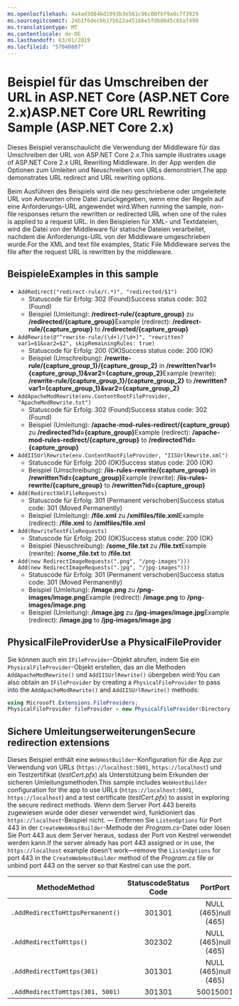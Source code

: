 ```yaml
---
ms.openlocfilehash: 4a4ad30846d1993b3e561c96c00fbf9a0c7f3929
ms.sourcegitcommit: 24b1f6decbb17bb22a45166e5fdb0845c65af498
ms.translationtype: MT
ms.contentlocale: de-DE
ms.lasthandoff: 03/01/2019
ms.locfileid: "57040807"
---
```

# <a name="aspnet-core-url-rewriting-sample-aspnet-core-2x"></a><span data-ttu-id="85191-101">Beispiel für das Umschreiben der URL in ASP.NET Core (ASP.NET Core 2.x)</span><span class="sxs-lookup"><span data-stu-id="85191-101">ASP.NET Core URL Rewriting Sample (ASP.NET Core 2.x)</span></span>

<span data-ttu-id="85191-102">Dieses Beispiel veranschaulicht die Verwendung der Middleware für das Umschreiben der URL von ASP.NET Core 2.x.</span><span class="sxs-lookup"><span data-stu-id="85191-102">This sample illustrates usage of ASP.NET Core 2.x URL Rewriting Middleware.</span></span> <span data-ttu-id="85191-103">In der App werden die Optionen zum Umleiten und Neuschreiben von URLs demonstriert.</span><span class="sxs-lookup"><span data-stu-id="85191-103">The app demonstrates URL redirect and URL rewriting options.</span></span>

<span data-ttu-id="85191-104">Beim Ausführen des Beispiels wird die neu geschriebene oder umgeleitete URL von Antworten ohne Datei zurückgegeben, wenn eine der Regeln auf eine Anforderungs-URL angewendet wird.</span><span class="sxs-lookup"><span data-stu-id="85191-104">When running the sample, non-file responses return the rewritten or redirected URL when one of the rules is applied to a request URL.</span></span> <span data-ttu-id="85191-105">In den Beispielen für XML- und Textdateien, wird die Datei von der Middleware für statische Dateien verarbeitet, nachdem die Anforderungs-URL von der Middleware umgeschrieben wurde.</span><span class="sxs-lookup"><span data-stu-id="85191-105">For the XML and text file examples, Static File Middleware serves the file after the request URL is rewritten by the middleware.</span></span>

## <a name="examples-in-this-sample"></a><span data-ttu-id="85191-106">Beispiele</span><span class="sxs-lookup"><span data-stu-id="85191-106">Examples in this sample</span></span>

* `AddRedirect("redirect-rule/(.*)", "redirected/$1")`
  - <span data-ttu-id="85191-107">Statuscode für Erfolg: 302 (Found)</span><span class="sxs-lookup"><span data-stu-id="85191-107">Success status code: 302 (Found)</span></span>
  - <span data-ttu-id="85191-108">Beispiel (Umleitung): **/redirect-rule/{capture_group}** zu **/redirected/{capture_group}**</span><span class="sxs-lookup"><span data-stu-id="85191-108">Example (redirect): **/redirect-rule/{capture_group}** to **/redirected/{capture_group}**</span></span>
* `AddRewrite(@"^rewrite-rule/(\d+)/(\d+)", "rewritten?var1=$1&var2=$2", skipRemainingRules: true)`
  - <span data-ttu-id="85191-109">Statuscode für Erfolg: 200 (OK)</span><span class="sxs-lookup"><span data-stu-id="85191-109">Success status code: 200 (OK)</span></span>
  - <span data-ttu-id="85191-110">Beispiel (Umschreibung): **/rewrite-rule/{capture_group_1}/{capture_group_2}** in **/rewritten?var1={capture_group_1}&var2={capture_group_2}**</span><span class="sxs-lookup"><span data-stu-id="85191-110">Example (rewrite): **/rewrite-rule/{capture_group_1}/{capture_group_2}** to **/rewritten?var1={capture_group_1}&var2={capture_group_2}**</span></span>
* `AddApacheModRewrite(env.ContentRootFileProvider, "ApacheModRewrite.txt")`
  - <span data-ttu-id="85191-111">Statuscode für Erfolg: 302 (Found)</span><span class="sxs-lookup"><span data-stu-id="85191-111">Success status code: 302 (Found)</span></span>
  - <span data-ttu-id="85191-112">Beispiel (Umleitung): **/apache-mod-rules-redirect/{capture_group}** zu **/redirected?id={capture_group}**</span><span class="sxs-lookup"><span data-stu-id="85191-112">Example (redirect): **/apache-mod-rules-redirect/{capture_group}** to **/redirected?id={capture_group}**</span></span>
* `AddIISUrlRewrite(env.ContentRootFileProvider, "IISUrlRewrite.xml")`
  - <span data-ttu-id="85191-113">Statuscode für Erfolg: 200 (OK)</span><span class="sxs-lookup"><span data-stu-id="85191-113">Success status code: 200 (OK)</span></span>
  - <span data-ttu-id="85191-114">Beispiel (Umschreibung): **/iis-rules-rewrite/{capture_group}** in **/rewritten?id={capture_group}**</span><span class="sxs-lookup"><span data-stu-id="85191-114">Example (rewrite): **/iis-rules-rewrite/{capture_group}** to **/rewritten?id={capture_group}**</span></span>
* `Add(RedirectXmlFileRequests)`
  - <span data-ttu-id="85191-115">Statuscode für Erfolg: 301 (Permanent verschoben)</span><span class="sxs-lookup"><span data-stu-id="85191-115">Success status code: 301 (Moved Permanently)</span></span>
  - <span data-ttu-id="85191-116">Beispiel (Umleitung): **/file.xml** zu **/xmlfiles/file.xml**</span><span class="sxs-lookup"><span data-stu-id="85191-116">Example (redirect): **/file.xml** to **/xmlfiles/file.xml**</span></span>
* `Add(RewriteTextFileRequests)`
  - <span data-ttu-id="85191-117">Statuscode für Erfolg: 200 (OK)</span><span class="sxs-lookup"><span data-stu-id="85191-117">Success status code: 200 (OK)</span></span>
  - <span data-ttu-id="85191-118">Beispiel (Neuschreibung): **/some_file.txt** zu **/file.txt**</span><span class="sxs-lookup"><span data-stu-id="85191-118">Example (rewrite): **/some_file.txt** to **/file.txt**</span></span>
* `Add(new RedirectImageRequests(".png", "/png-images")))`<br>`Add(new RedirectImageRequests(".jpg", "/jpg-images")))`
  - <span data-ttu-id="85191-119">Statuscode für Erfolg: 301 (Permanent verschoben)</span><span class="sxs-lookup"><span data-stu-id="85191-119">Success status code: 301 (Moved Permanently)</span></span>
  - <span data-ttu-id="85191-120">Beispiel (Umleitung): **/image.png** zu **/png-images/image.png**</span><span class="sxs-lookup"><span data-stu-id="85191-120">Example (redirect): **/image.png** to **/png-images/image.png**</span></span>
  - <span data-ttu-id="85191-121">Beispiel (Umleitung): **/image.jpg** zu **/jpg-images/image.jpg**</span><span class="sxs-lookup"><span data-stu-id="85191-121">Example (redirect): **/image.jpg** to **/jpg-images/image.jpg**</span></span>

## <a name="use-a-physicalfileprovider"></a><span data-ttu-id="85191-122">PhysicalFileProvider</span><span class="sxs-lookup"><span data-stu-id="85191-122">Use a PhysicalFileProvider</span></span>

<span data-ttu-id="85191-123">Sie können auch ein `IFileProvider`-Objekt abrufen, indem Sie ein `PhysicalFileProvider`-Objekt erstellen, das an die Methoden `AddApacheModRewrite()` und `AddIISUrlRewrite()` übergeben wird:</span><span class="sxs-lookup"><span data-stu-id="85191-123">You can also obtain an `IFileProvider` by creating a `PhysicalFileProvider` to pass into the `AddApacheModRewrite()` and `AddIISUrlRewrite()` methods:</span></span>

```csharp
using Microsoft.Extensions.FileProviders;
PhysicalFileProvider fileProvider = new PhysicalFileProvider(Directory.GetCurrentDirectory());
```

## <a name="secure-redirection-extensions"></a><span data-ttu-id="85191-124">Sichere Umleitungserweiterungen</span><span class="sxs-lookup"><span data-stu-id="85191-124">Secure redirection extensions</span></span>

<span data-ttu-id="85191-125">Dieses Beispiel enthält eine `WebHostBuilder`-Konfiguration für die App zur Verwendung von URLs (`https://localhost:5001`, `https://localhost`) und ein Testzertifikat (*testCert.pfx*) als Unterstützung beim Erkunden der sicheren Umleitungsmethoden.</span><span class="sxs-lookup"><span data-stu-id="85191-125">This sample includes `WebHostBuilder` configuration for the app to use URLs (`https://localhost:5001`, `https://localhost`) and a test certificate (*testCert.pfx*) to assist in exploring the secure redirect methods.</span></span> <span data-ttu-id="85191-126">Wenn dem Server Port 443 bereits zugewiesen wurde oder dieser verwendet wird, funktioniert das `https://localhost`-Beispiel nicht. &mdash; Entfernen Sie `ListenOptions` für Port 443 in der `CreateWebHostBuilder`-Methode der *Program.cs*-Datei oder lösen Sie Port 443 aus dem Server heraus, sodass der Port von Kestrel verwendet werden kann.</span><span class="sxs-lookup"><span data-stu-id="85191-126">If the server already has port 443 assigned or in use, the `https://localhost` example doesn't work&mdash;remove the `ListenOptions` for port 443 in the `CreateWebHostBuilder` method of the *Program.cs* file or unbind port 443 on the server so that Kestrel can use the port.</span></span>

| <span data-ttu-id="85191-127">Methode</span><span class="sxs-lookup"><span data-stu-id="85191-127">Method</span></span>                           | <span data-ttu-id="85191-128">Statuscode</span><span class="sxs-lookup"><span data-stu-id="85191-128">Status Code</span></span> |    <span data-ttu-id="85191-129">Port</span><span class="sxs-lookup"><span data-stu-id="85191-129">Port</span></span>    |
| -------------------------------- | :---------: | :--------: |
| `.AddRedirectToHttpsPermanent()` |     <span data-ttu-id="85191-130">301</span><span class="sxs-lookup"><span data-stu-id="85191-130">301</span></span>     | <span data-ttu-id="85191-131">NULL (465)</span><span class="sxs-lookup"><span data-stu-id="85191-131">null (465)</span></span> |
| `.AddRedirectToHttps()`          |     <span data-ttu-id="85191-132">302</span><span class="sxs-lookup"><span data-stu-id="85191-132">302</span></span>     | <span data-ttu-id="85191-133">NULL (465)</span><span class="sxs-lookup"><span data-stu-id="85191-133">null (465)</span></span> |
| `.AddRedirectToHttps(301)`       |     <span data-ttu-id="85191-134">301</span><span class="sxs-lookup"><span data-stu-id="85191-134">301</span></span>     | <span data-ttu-id="85191-135">NULL (465)</span><span class="sxs-lookup"><span data-stu-id="85191-135">null (465)</span></span> |
| `.AddRedirectToHttps(301, 5001)` |     <span data-ttu-id="85191-136">301</span><span class="sxs-lookup"><span data-stu-id="85191-136">301</span></span>     |    <span data-ttu-id="85191-137">5001</span><span class="sxs-lookup"><span data-stu-id="85191-137">5001</span></span>    |
